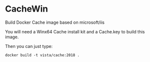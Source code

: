 # CacheWin
Build Docker Cache image based on microsoft/iis


You will need a Winx64 Cache install kit and a Cache.key to build this image.

Then you can just type:

	docker build -t vista/cache:2018 .

